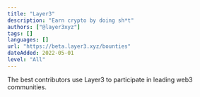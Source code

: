 ```yaml
---
title: "Layer3"
description: "Earn crypto by doing sh*t"
authors: ["@layer3xyz"]
tags: []
languages: []
url: "https://beta.layer3.xyz/bounties"
dateAdded: 2022-05-01
level: "All"
---
```


The best contributors use Layer3 to participate in leading web3 communities.
